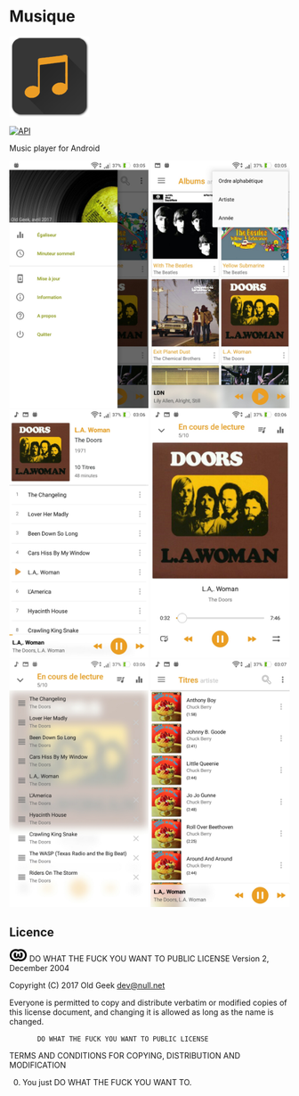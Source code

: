 # Musique
 ![Icône](/app/src/main/res/mipmap-xxhdpi/ic_launcher.png) 
 
[![API](https://img.shields.io/badge/API-21%2B-brightgreen.svg?style=flat)](https://android-arsenal.com/api?level=21)

  Music player for Android

 <img alt="screenshot" src="/screenshots/01.png?raw=true" width="250px" />
 <img alt="screenshot" src="/screenshots/02.png?raw=true" width="250px" />
 <img alt="screenshot" src="/screenshots/03.png?raw=true" width="250px" />
 <img alt="screenshot" src="/screenshots/04.png?raw=true" width="250px" />
 <img alt="screenshot" src="/screenshots/05.png?raw=true" width="250px" />
 <img alt="screenshot" src="/screenshots/06.png?raw=true" width="250px" />


Licence
-------

<img alt="screenshot" src="/screenshots/WTFPL.png?raw=true" width="32px" /> DO WHAT THE FUCK YOU WANT TO PUBLIC LICENSE
                   Version 2, December 2004

Copyright (C) 2017 Old Geek <dev@null.net>

Everyone is permitted to copy and distribute verbatim or modified
copies of this license document, and changing it is allowed as long
as the name is changed.

           DO WHAT THE FUCK YOU WANT TO PUBLIC LICENSE
  TERMS AND CONDITIONS FOR COPYING, DISTRIBUTION AND MODIFICATION

 0. You just DO WHAT THE FUCK YOU WANT TO.

